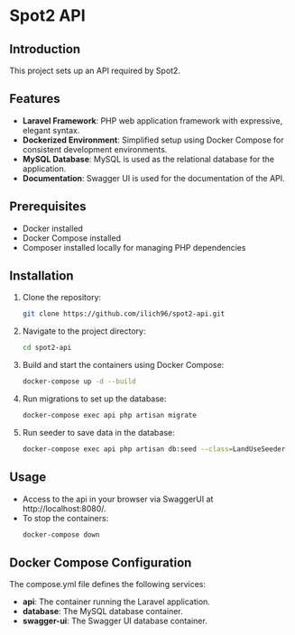 # Spot2 API

## Introduction
This project sets up an API required by Spot2.

## Features
- **Laravel Framework**: PHP web application framework with expressive, elegant syntax.
- **Dockerized Environment**: Simplified setup using Docker Compose for consistent development environments.
- **MySQL Database**: MySQL is used as the relational database for the application.
- **Documentation**: Swagger UI is used for the documentation of the API.

## Prerequisites
- Docker installed
- Docker Compose installed
- Composer installed locally for managing PHP dependencies

## Installation
1. Clone the repository:
   ```bash
   git clone https://github.com/ilich96/spot2-api.git
   ```

2. Navigate to the project directory:
   ```bash
   cd spot2-api
   ```

3. Build and start the containers using Docker Compose:
   ```bash
   docker-compose up -d --build
   ```

4. Run migrations to set up the database:
   ```bash
   docker-compose exec api php artisan migrate
   ```

5. Run seeder to save data in the database:
   ```bash
   docker-compose exec api php artisan db:seed --class=LandUseSeeder
   ```

## Usage
- Access to the api in your browser via SwaggerUI at http://localhost:8080/.
- To stop the containers:
   ```bash
   docker-compose down
   ```

## Docker Compose Configuration
The compose.yml file defines the following services:
- **api**: The container running the Laravel application.
- **database**: The MySQL database container.
- **swagger-ui**: The Swagger UI database container.
